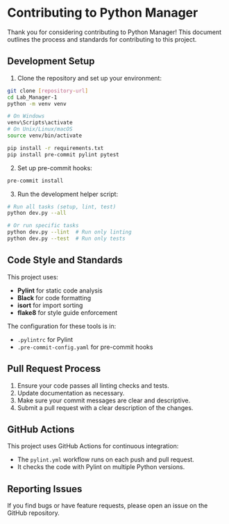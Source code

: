 # Contributing to Python Manager

Thank you for considering contributing to Python Manager! This document outlines the process and standards for contributing to this project.

## Development Setup

1. Clone the repository and set up your environment:

```bash
git clone [repository-url]
cd Lab_Manager-1
python -m venv venv

# On Windows
venv\Scripts\activate
# On Unix/Linux/macOS
source venv/bin/activate

pip install -r requirements.txt
pip install pre-commit pylint pytest
```

2. Set up pre-commit hooks:

```bash
pre-commit install
```

3. Run the development helper script:

```bash
# Run all tasks (setup, lint, test)
python dev.py --all

# Or run specific tasks
python dev.py --lint  # Run only linting
python dev.py --test  # Run only tests
```

## Code Style and Standards

This project uses:
- **Pylint** for static code analysis
- **Black** for code formatting
- **isort** for import sorting
- **flake8** for style guide enforcement

The configuration for these tools is in:
- `.pylintrc` for Pylint
- `.pre-commit-config.yaml` for pre-commit hooks

## Pull Request Process

1. Ensure your code passes all linting checks and tests.
2. Update documentation as necessary.
3. Make sure your commit messages are clear and descriptive.
4. Submit a pull request with a clear description of the changes.

## GitHub Actions

This project uses GitHub Actions for continuous integration:
- The `pylint.yml` workflow runs on each push and pull request.
- It checks the code with Pylint on multiple Python versions.

## Reporting Issues

If you find bugs or have feature requests, please open an issue on the GitHub repository.
